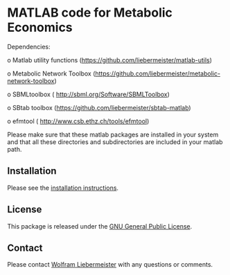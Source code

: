 MATLAB code for Metabolic Economics
===================================

Dependencies:

  o Matlab utility functions    (https://github.com/liebermeister/matlab-utils)

  o Metabolic Network Toolbox  (https://github.com/liebermeister/metabolic-network-toolbox)

  o SBMLtoolbox                ( http://sbml.org/Software/SBMLToolbox)

  o SBtab toolbox              (https://github.com/liebermeister/sbtab-matlab)

  o efmtool                    ( http://www.csb.ethz.ch/tools/efmtool)

Please make sure that these matlab packages are installed in your system and that all these directories and subdirectories are included in your matlab path.

## Installation
Please see the [installation instructions](INSTALLATION).

## License
This package is released under the [GNU General Public License](LICENSE).

## Contact
Please contact [Wolfram Liebermeister](wolfram.liebermeister@gmail.com) with any questions or comments.
